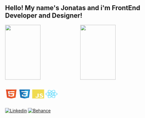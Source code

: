 ## Hello! My name's Jonatas and i'm FrontEnd Developer and Designer!

<div>
  <img width="48%" height="180em" src="https://github-readme-stats.vercel.app/api?username=jonatasgs7&show_icons=true&theme=github_dark&include_all_commits=true&count_private_true" /> 
  <img width="48%" height="180em" src="https://github-readme-stats.vercel.app/api/top-langs/?username=jonatasgs7&layout=compact&langs_count=16&theme=github_dark" /> 
</div>

##

<div style="display:inline-block">
   <img align="center" alt="HTML5" width="40" height="30" src="https://raw.githubusercontent.com/devicons/devicon/master/icons/html5/html5-original.svg">
   <img align="center" alt="CSS3" width="40" height="30" src="https://raw.githubusercontent.com/devicons/devicon/master/icons/css3/css3-original.svg">
   <img align="center" alt="Javascript" width="40" height="30" src="https://raw.githubusercontent.com/devicons/devicon/master/icons/javascript/javascript-plain.svg">
   <img align="center" alt="React" width="40" height="30" src="https://raw.githubusercontent.com/devicons/devicon/master/icons/react/react-original.svg">
</div>

##

<div style="display:inline-block">
   <a href="https://www.linkedin.com/in/jonatasgaspar/" target="_blank"><img align="center" alt="Linkedin" src="https://img.shields.io/badge/LinkedIn-0077B5?style=for-the-badge&logo=linkedin&logoColor=white"></a>
   <a href="https://www.behance.net/jonatasgaspar" target="_blank"><img align="center" alt="Behance" src="https://aleen42.github.io/badges/src/behance.svg"></a>
</div>

